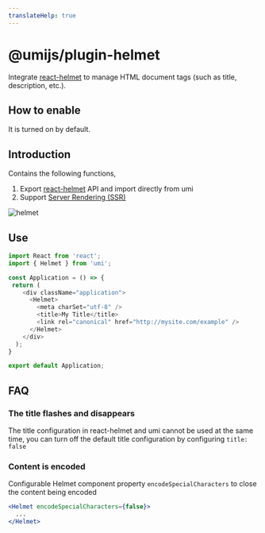 ```yaml
---
translateHelp: true
---
```


# @umijs/plugin-helmet

Integrate [react-helmet](https://github.com/nfl/react-helmet) to manage HTML document tags (such as title, description, etc.).

## How to enable

It is turned on by default.

## Introduction

Contains the following functions,

1. Export [react-helmet](https://github.com/nfl/react-helmet#example) API and import directly from umi
2. Support [Server Rendering (SSR)](/zh-CN/docs/ssr)

![helmet](https://user-images.githubusercontent.com/13595509/82291009-b8c41580-99da-11ea-8d77-128f59a273e5.png)

## Use

```js
import React from 'react';
import { Helmet } from 'umi';

const Application = () => {
 return (
    <div className="application">
      <Helmet>
        <meta charSet="utf-8" />
        <title>My Title</title>
        <link rel="canonical" href="http://mysite.com/example" />
      </Helmet>
    </div>
  );
}

export default Application;
```

## FAQ

### The title flashes and disappears

The title configuration in react-helmet and umi cannot be used at the same time, you can turn off the default title configuration by configuring `title: false`

### Content is encoded

Configurable Helmet component property `encodeSpecialCharacters` to close the content being encoded

```jsx
<Helmet encodeSpecialCharacters={false}>
  ...
</Helmet>
```
